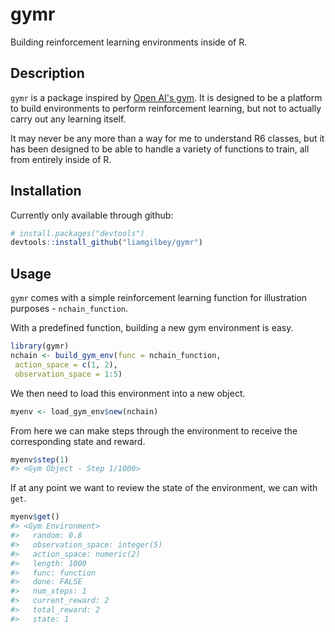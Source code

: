 
<!-- README.md is generated from README.Rmd. Please edit that file -->
gymr
====

Building reinforcement learning environments inside of R.

Description
-----------

`gymr` is a package inspired by [Open AI's gym](https://gym.openai.com/). It is designed to be a platform to build environments to perform reinforcement learning, but not to actually carry out any learning itself.

It may never be any more than a way for me to understand R6 classes, but it has been designed to be able to handle a variety of functions to train, all from entirely inside of R.

Installation
------------

Currently only available through github:

``` r
# install.packages("devtools")
devtools::install_github("liamgilbey/gymr")
```

Usage
-----

`gymr` comes with a simple reinforcement learning function for illustration purposes - `nchain_function`.

With a predefined function, building a new gym environment is easy.

``` r
library(gymr)
nchain <- build_gym_env(func = nchain_function,
 action_space = c(1, 2),
 observation_space = 1:5)
```

We then need to load this environment into a new object.

``` r
myenv <- load_gym_env$new(nchain)
```

From here we can make steps through the environment to receive the corresponding state and reward.

``` r
myenv$step(1)
#> <Gym Object - Step 1/1000>
```

If at any point we want to review the state of the environment, we can with `get`.

``` r
myenv$get()
#> <Gym Environment>
#>   random: 0.8
#>   observation_space: integer(5)
#>   action_space: numeric(2)
#>   length: 1000
#>   func: function
#>   done: FALSE
#>   num_steps: 1
#>   current_reward: 2
#>   total_reward: 2
#>   state: 1
```
